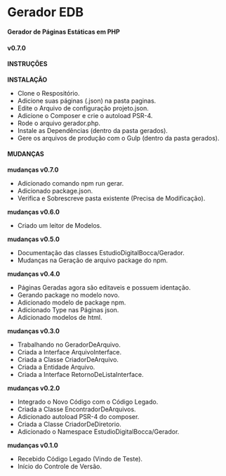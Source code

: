 # Gerador EDB #

**Gerador de Páginas Estáticas em PHP**

#### v0.7.0 ####

#### INSTRUÇÕES ####

**INSTALAÇÃO**

- Clone o Respositório.
- Adicione suas páginas (.json) na pasta paginas.
- Edite o Arquivo de configuração projeto.json.
- Adicione o Composer e crie o autoload PSR-4.
- Rode o arquivo gerador.php.
- Instale as Dependências (dentro da pasta gerados).
- Gere os arquivos de produção com o Gulp (dentro da pasta gerados).

#### MUDANÇAS ####

**mudanças v0.7.0**

- Adicionado comando npm run gerar.
- Adicionado package.json.
- Verifica e Sobrescreve pasta existente (Precisa de Modificação).

**mudanças v0.6.0**

- Criado um leitor de Modelos.

**mudanças v0.5.0**

- Documentação das classes EstudioDigitalBocca/Gerador.
- Mudanças na Geração de arquivo package do npm.

**mudanças v0.4.0**

- Páginas Geradas agora são editaveis e possuem identação.
- Gerando package no modelo novo.
- Adicionado modelo de package npm.
- Adicionado Type nas Páginas json.
- Adicionado modelos de html.

**mudanças v0.3.0**

- Trabalhando no GeradorDeArquivo.
- Criada a Interface ArquivoInterface.
- Criada a Classe CriadorDeArquivo.
- Criada a Entidade Arquivo.
- Criada a Interface RetornoDeListaInterface.

**mudanças v0.2.0**

- Integrado o Novo Código com o Código Legado.
- Criada a Classe EncontradorDeArquivos.
- Adicionado autoload PSR-4 do composer.
- Criada a Classe CriadorDeDiretorio.
- Adicionado o Namespace EstudioDigitalBocca/Gerador.

**mudanças v0.1.0**

- Recebido Código Legado (Vindo de Teste).
- Início do Controle de Versão.